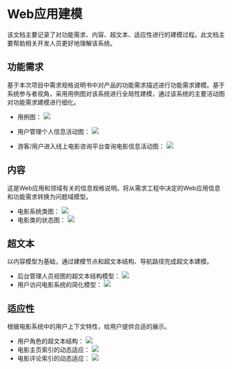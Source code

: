 # Web应用建模
该文档主要记录了对功能需求、内容、超文本、适应性进行的建模过程。此文档主要帮助相关开发人员更好地理解该系统。
## 功能需求
基于本次项目中需求规格说明书中对产品的功能需求描述进行功能需求建模。基于系统参与者视角，采用用例图对该系统进行全局性建模，通过该系统的主要活动图对功能需求建模进行细化。
- 用例图：
![](https://github.com/Baisen1105/WEB-Project/blob/master/images/用例图.png)

- 用户管理个人信息活动图：
![](https://github.com/Baisen1105/WEB-Project/blob/master/images/%E4%B8%AA%E4%BA%BA%E4%BF%A1%E6%81%AF%E7%AE%A1%E7%90%86%E6%B4%BB%E5%8A%A8%E5%9B%BE.png)
- 游客/用户进入线上电影咨询平台查询电影信息活动图：
![](https://github.com/Baisen1105/WEB-Project/blob/master/images/%E6%90%9C%E7%B4%A2%E7%94%B5%E5%BD%B1%E6%B4%BB%E5%8A%A8%E5%9B%BE.png)
## 内容
这是Web应用和领域有关的信息规格说明。将从需求工程中决定的Web应用信息和功能需求转换为问题域模型。
- 电影系统类图：
![](https://github.com/Baisen1105/WEB-Project/blob/master/images/电影系统类图.png)
- 电影类的状态图：
![](https://github.com/Baisen1105/WEB-Project/blob/master/images/%E7%94%B5%E5%BD%B1%E7%B1%BB%E7%8A%B6%E6%80%81%E5%9B%BE.png)
## 超文本
以内容模型为基础，通过建模节点和超文本结构、导航路径完成超文本建模。
- 后台管理人员视图的超文本结构模型：
![](https://github.com/Baisen1105/WEB-Project/blob/master/images/%E8%B6%85%E6%96%87%E6%9C%AC%E7%BB%93%E6%9E%84%E6%A8%A1%E5%9E%8B.png)
- 用户访问电影系统的简化模型：
![](https://github.com/Baisen1105/WEB-Project/blob/master/images/访问模型.png)
## 适应性
根据电影系统中的用户上下文特性，给用户提供合适的展示。
- 用户角色的超文本结构：
![](https://github.com/Baisen1105/WEB-Project/blob/master/images/适应性静态模型.png)
- 电影主页索引的动态适应：
![](https://github.com/Baisen1105/WEB-Project/blob/master/images/电影主页索引动态适应性模型.png)
- 电影评论索引的动态适应：
![](https://github.com/Baisen1105/WEB-Project/blob/master/images/评论索引动态适应性模型.png)
